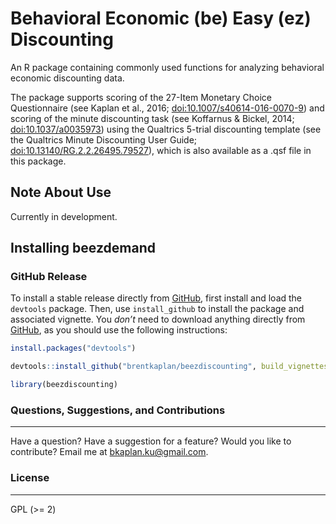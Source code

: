# Behavioral Economic (be) Easy (ez) Discounting
An R package containing commonly used functions for analyzing behavioral economic discounting data.

The package supports scoring of the 27-Item Monetary Choice
Questionnaire (see Kaplan et al., 2016; <doi:10.1007/s40614-016-0070-9>) and scoring of the 
minute discounting task (see Koffarnus & Bickel, 2014; <doi:10.1037/a0035973>) using the 
Qualtrics 5-trial discounting template (see the Qualtrics Minute Discounting User Guide; 
<doi:10.13140/RG.2.2.26495.79527>), which is also available as a .qsf file in this package.

## Note About Use
Currently in development.

## Installing beezdemand

### GitHub Release

To install a stable release directly from
[GitHub](https://github.com/brentkaplan/beezdiscounting), first install and
load the `devtools` package. Then, use `install_github` to install the
package and associated vignette. You *don’t* need to download anything
directly from [GitHub](https://github.com/brentkaplan/beezdiscounting), as
you should use the following instructions:

``` r
install.packages("devtools")

devtools::install_github("brentkaplan/beezdiscounting", build_vignettes = TRUE)

library(beezdiscounting)
```

### Questions, Suggestions, and Contributions
---------------------------------------------

Have a question? Have a suggestion for a feature? Would you like to contribute? Email me at <bkaplan.ku@gmail.com>.

### License
-----------

GPL (>= 2)
